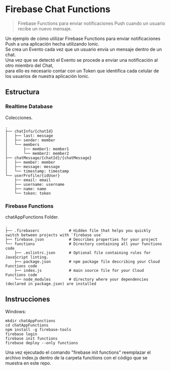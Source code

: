 # Firebase Chat Functions
> Firebase Functions para enviar notificaciones Push cuando un usuario recibe un nuevo mensaje.



Un ejemplo de cómo utilizar Firebase Functions para enviar notificaciones Push a una aplicación hecha utilizando Ionic.  
Se crea un Evento cada vez que un usuario envía un mensaje dentro de un chat.  
Una vez que se detectó el Evento se procede a enviar una notificación al otro miembro del Chat,  
para ello es necesario contar con un Token que identifica cada celular de los usuarios de nuestra aplicación Ionic.

## Estructura

### Realtime Database
Colecciones.


	.
	├── chatInfo/{chatId}
	│	├── last: message
	│	├── sender: member
	│	└── members
	│		├── member1: member1
	│		└── member2: member2
	├── chatMessage/{chatId}/{chatMessage}
	│	├── member: member
	│	├── message: message
	│	└── timestamp: timestamp
	└── userProfile/{idUser}
		├── email: email
		├── username: username
		├── name: name
		└── token: token


### Firebase Functions

chatAppFunctions Folder.


	.
    ├── .firebaserc             # Hidden file that helps you quickly switch between projects with `firebase use`
    ├── firebase.json           # Describes properties for your project
    └── functions               # Directory containing all your functions code
        ├── .eslintrc.json      # Optional file containing rules for JavaScript linting.
        ├── package.json        # npm package file describing your Cloud Functions code
        ├── index.js            # main source file for your Cloud Functions code
        └── node_modules        # directory where your dependencies (declared in package.json) are installed

## Instrucciones

Windows:

```
mkdir chatAppFunctions
cd chatAppFunctions
npm install -g firebase-tools
firebase login
firebase init functions
firebase deploy --only functions
```

Una vez ejecutado el comando "firebase init functions" reemplazar el archivo index.js dentro de la carpeta functions con el código que se muestra en este repo.
